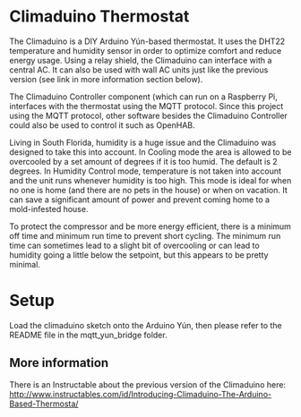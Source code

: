 Climaduino Thermostat
=====================

The Climaduino is a DIY Arduino Yún-based thermostat. It uses the DHT22 temperature and humidity sensor in order to optimize comfort and reduce energy usage. Using a relay shield, the Climaduino can interface with a central AC. It can also be used with wall AC units just like the previous version (see link in more information section below).

The Climaduino Controller component (which can run on a Raspberry Pi, interfaces with the thermostat using the MQTT protocol. Since this project using the MQTT protocol, other software besides the Climaduino Controller could also be used to control it such as OpenHAB.

Living in South Florida, humidity is a huge issue and the Climaduino was designed to take this into account. In Cooling mode the area is allowed to be overcooled by a set amount of degrees if it is too humid. The default is 2 degrees. In Humidity Control mode, temperature is not taken into account and the unit runs whenever humidity is too high. This mode is ideal for when no one is home (and there are no pets in the house) or when on vacation. It can save a significant amount of power and prevent coming home to a mold-infested house.

To protect the compressor and be more energy efficient, there is a minimum off time and minimum run time to prevent short cycling. The minimum run time can sometimes lead to a slight bit of overcooling or can lead to humidity going a little below the setpoint, but this appears to be pretty minimal.

Setup
=====
Load the climaduino sketch onto the Arduino Yún, then please refer to the README file in the mqtt_yun_bridge folder.


More information
----------------

There is an Instructable about the previous version of the Climaduino here: http://www.instructables.com/id/Introducing-Climaduino-The-Arduino-Based-Thermosta/
